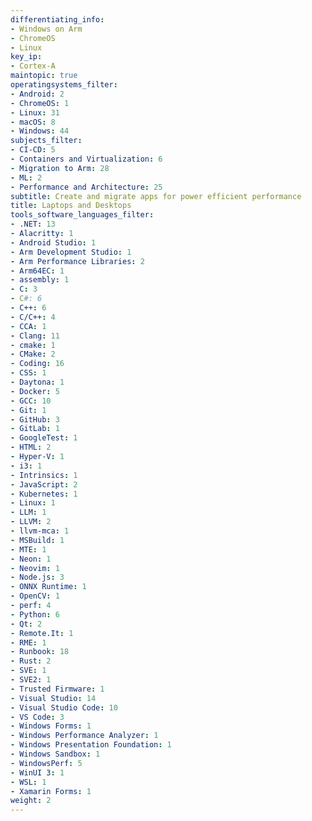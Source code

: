 ```yaml
---
differentiating_info:
- Windows on Arm
- ChromeOS
- Linux
key_ip:
- Cortex-A
maintopic: true
operatingsystems_filter:
- Android: 2
- ChromeOS: 1
- Linux: 31
- macOS: 8
- Windows: 44
subjects_filter:
- CI-CD: 5
- Containers and Virtualization: 6
- Migration to Arm: 28
- ML: 2
- Performance and Architecture: 25
subtitle: Create and migrate apps for power efficient performance
title: Laptops and Desktops
tools_software_languages_filter:
- .NET: 13
- Alacritty: 1
- Android Studio: 1
- Arm Development Studio: 1
- Arm Performance Libraries: 2
- Arm64EC: 1
- assembly: 1
- C: 3
- C#: 6
- C++: 6
- C/C++: 4
- CCA: 1
- Clang: 11
- cmake: 1
- CMake: 2
- Coding: 16
- CSS: 1
- Daytona: 1
- Docker: 5
- GCC: 10
- Git: 1
- GitHub: 3
- GitLab: 1
- GoogleTest: 1
- HTML: 2
- Hyper-V: 1
- i3: 1
- Intrinsics: 1
- JavaScript: 2
- Kubernetes: 1
- Linux: 1
- LLM: 1
- LLVM: 2
- llvm-mca: 1
- MSBuild: 1
- MTE: 1
- Neon: 1
- Neovim: 1
- Node.js: 3
- ONNX Runtime: 1
- OpenCV: 1
- perf: 4
- Python: 6
- Qt: 2
- Remote.It: 1
- RME: 1
- Runbook: 18
- Rust: 2
- SVE: 1
- SVE2: 1
- Trusted Firmware: 1
- Visual Studio: 14
- Visual Studio Code: 10
- VS Code: 3
- Windows Forms: 1
- Windows Performance Analyzer: 1
- Windows Presentation Foundation: 1
- Windows Sandbox: 1
- WindowsPerf: 5
- WinUI 3: 1
- WSL: 1
- Xamarin Forms: 1
weight: 2
---
```

